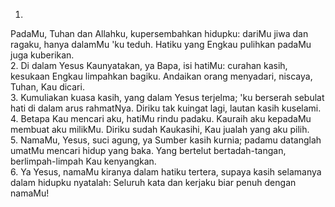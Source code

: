 1.
PadaMu, Tuhan dan Allahku, kupersembahkan hidupku:
dariMu jiwa dan ragaku, hanya dalamMu 'ku teduh.
Hatiku yang Engkau pulihkan padaMu juga kuberikan.
<br>
2.
Di dalam Yesus Kaunyatakan, ya Bapa, isi hatiMu:
curahan kasih, kesukaan Engkau limpahkan bagiku.
Andaikan orang menyadari, niscaya, Tuhan, Kau dicari.
<br>
3.
Kumuliakan kuasa kasih, yang dalam Yesus terjelma;
'ku berserah sebulat hati di dalam arus rahmatNya.
Diriku tak kuingat lagi, lautan kasih kuselami.
<br>
4.
Betapa Kau mencari aku, hatiMu rindu padaku.
Kauraih aku kepadaMu membuat aku milikMu.
Diriku sudah Kaukasihi, Kau jualah yang aku pilih.
<br>
5.
NamaMu, Yesus, suci agung, ya Sumber kasih kurnia;
padamu datanglah umatMu mencari hidup yang baka.
Yang bertelut bertadah-tangan, berlimpah-limpah Kau kenyangkan.
<br>
6.
Ya Yesus, namaMu kiranya dalam hatiku tertera,
supaya kasih selamanya dalam hidupku nyatalah:
Seluruh kata dan kerjaku biar penuh dengan namaMu!